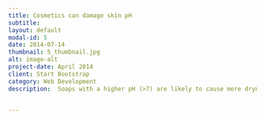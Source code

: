 ```yaml
---
title: Cosmetics can damage skin pH
subtitle: 
layout: default
modal-id: 5
date: 2014-07-14
thumbnail: 5_thumbnail.jpg
alt: image-alt
project-date: April 2014
client: Start Bootstrap
category: Web Development
description:  Soaps with a higher pH (>7) are likely to cause more dryness. Most collagen-related skin care products significantly change skin pH. Low pH cosmetics significantly improved skin conditions. 


---
```


